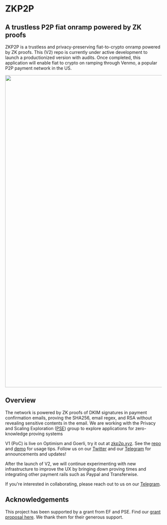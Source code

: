 # ZKP2P

## A trustless P2P fiat onramp powered by ZK proofs

ZKP2P is a trustless and privacy-preserving fiat-to-crypto onramp powered by ZK proofs. This (V2) repo is currently under active development to launch a productionized version with audits. Once completed, this application will enable fiat to crypto on ramping through Venmo, a popular P2P payment network in the US.

<img width="1000" align="center" src="https://github.com/zkp2p/zk-p2p/assets/73331595/3dce3e57-2f83-46fb-ba3f-576df97d31d7"/>


## Overview
The network is powered by ZK proofs of DKIM signatures in payment confirmation emails, proving the SHA256, email regex, and RSA without revealing sensitive contents in the email. We are working with the Privacy and Scaling Exploration ([PSE](https://pse.dev/projects/zkp2p)) group to explore applications for zero-knowledge proving systems

V1 (PoC) is live on Optimism and Goerli, try it out at [zkp2p.xyz](https://zkp2p.xyz/). See the [repo](https://github.com/zkp2p/zk-p2p-v1) and [demo](https://drive.google.com/file/d/1CaPoVMrZUEuvsFhXLLI9D1wUXevqSwkT/view?usp=drive_link) for usage tips.
Follow us on our [Twitter](https://twitter.com/zkp2p) and our [Telegram](https://t.me/+XDj9FNnW-xs5ODNl) for announcements and updates!

After the launch of V2, we will continue experimenting with new infrastructure to improve the UX by bringing down proving times and integrating other payment rails such as Paypal and Transferwise.

If you're interested in collaborating, please reach out to us on our [Telegram](https://t.me/+XDj9FNnW-xs5ODNl).


## Acknowledgements
This project has been supported by a grant from EF and PSE. Find our [grant proposal here](https://hackmd.io/R0QW7X4UQCSsZ4X8pFergg). We thank them for their generous support.
